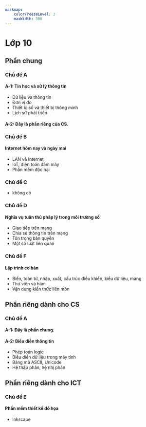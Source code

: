 ```yaml
---
markmap:
    colorFreezeLevel: 3
    maxWidth: 300
---
```


# Lớp 10

## Phần chung

### Chủ đề A

#### A-1: Tin học và xử lý thông tin

- Dữ liệu và thông tin
- Đơn vị đo
- Thiết bị số và thiết bị thông minh
- Lịch sử phát triển

#### A-2: Đây là phần riêng của CS.

### Chủ đề B

#### Internet hôm nay và ngày mai

- LAN và Internet
- IoT, điện toán đám mây
- Phần mềm độc hại

### Chủ đề C

- không có

### Chủ đề D

#### Nghĩa vụ tuân thủ pháp lý trong môi trường số

- Giao tiếp trên mạng
- Chia sẻ thông tin trên mạng
- Tôn trọng bản quyền
- Một số luật liên quan

### Chủ đề F

#### Lập trình cơ bản

- Biến, toán tử, nhập, xuất, cấu trúc điều khiển, kiểu dữ liệu, mảng
- Thư viện và hàm
- Vận dụng kiến thức liên môn

## Phần riêng dành cho CS

### Chủ đề A

#### A-1: Đây là phần chung.

#### A-2: Biểu diễn thông tin

- Phép toán logic
- Biểu diễn dữ liệu trong máy tính
- Bảng mã ASCII, Unicode
- Hệ thập phân, hệ nhị phân

## Phần riêng dành cho ICT

### Chủ đề E

#### Phần mềm thiết kế đồ họa

- Inkscape
